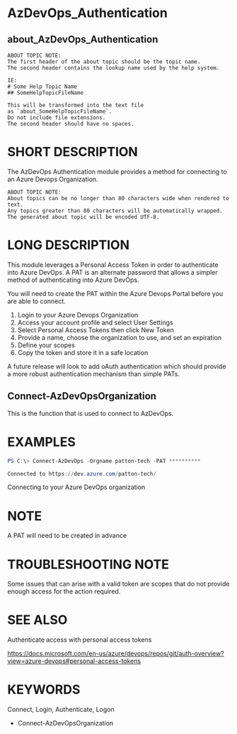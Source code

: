 ﻿# AzDevOps_Authentication
## about_AzDevOps_Authentication

```
ABOUT TOPIC NOTE:
The first header of the about topic should be the topic name.
The second header contains the lookup name used by the help system.

IE:
# Some Help Topic Name
## SomeHelpTopicFileName

This will be transformed into the text file
as `about_SomeHelpTopicFileName`.
Do not include file extensions.
The second header should have no spaces.
```

# SHORT DESCRIPTION
The AzDevOps Authentication module provides a method for connecting to an Azure
Devops Organization.

```
ABOUT TOPIC NOTE:
About topics can be no longer than 80 characters wide when rendered to text.
Any topics greater than 80 characters will be automatically wrapped.
The generated about topic will be encoded UTF-8.
```

# LONG DESCRIPTION
This module leverages a Personal Access Token in order to authenticate into
Azure DevOps. A PAT is an alternate password that allows a simpler method of
authenticating into Azure DevOps.

You will need to create the PAT within the Azure Devops Portal before you are
able to connect.
  1. Login to your Azure Devops Organization
  2. Access your account profile and select User Settings
  3. Select Personal Access Tokens then click New Token
  4. Provide a name, choose the organization to use, and set an expiration
  5. Define your scopes
  6. Copy the token and store it in a safe location

A future release will look to add oAuth authentication which should provide a 
more robust authentication mechanism than simple PATs.


## Connect-AzDevOpsOrganization
This is the function that is used to connect to AzDevOps.

# EXAMPLES
```powershell
PS C:\> Connect-AzDevOps -Orgname patton-tech -PAT **********

Connected to https://dev.azure.com/patton-tech/
```

Connecting to your Azure DevOps organization

# NOTE
A PAT will need to be created in advance

# TROUBLESHOOTING NOTE
Some issues that can arise with a valid token are scopes that do not provide
enough access for the action required.


# SEE ALSO
Authenticate access with personal access tokens

https://docs.microsoft.com/en-us/azure/devops/repos/git/auth-overview?view=azure-devops#personal-access-tokens

# KEYWORDS
Connect, Login, Authenticate, Logon

- Connect-AzDevOpsOrganization
